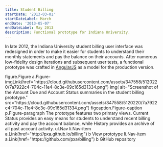 ```yaml
---
title: Student Billing
startDate: '2013-03-01'
startDateLabel: March
endDate: '2013-05-07'
endDateLabel: May 2013
description: Functional prototype for Indiana University.
---
```


In late 2012, the Indiana University student billing user interface was redesigned in order to make it easier for students to understand their monthly statements and pay the balance on their accounts. After numerous low-fidelity design iterations and subsequent user tests, a functional prototype was crafted in [AngularJS](https://angularjs.org/) as a model for the production version.

<jade>
figure.Figure
  a.Figure-imgLink(href="https://cloud.githubusercontent.com/assets/347558/5120220/7a7922c4-704c-11e4-8c3e-09c165d31334.png")
    img(
      alt="Screenshot of the Amount Due and Account Status summaries in the student billing prototype."
      src="https://cloud.githubusercontent.com/assets/347558/5120220/7a7922c4-704c-11e4-8c3e-09c165d31334.png")
  figcaption.Figure-caption
    p.Figure-paragraph The prototype features two primary views. Current Status provides an easy means for students to understand recent billing activity and pay the account balance, while History provides an archive of all past account activity.
    ul.Nav
      li.Nav-item
        a.Link(href="http://pxa.github.io/billing")
          b View prototype
      li.Nav-item
        a.Link(href="https://github.com/pxa/billing")
          b GitHub repository
</jade>
